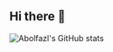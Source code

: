 ## Hi there 👋
![Abolfazl's GitHub stats](https://github-readme-stats.vercel.app/api?username=abolfazlakbarnejadbi&show_icons=true&theme=radical)

<!--
**abolfazlakbarnejadbi/abolfazlakbarnejadbi** is a ✨ _special_ ✨ repository because its `README.md` (this file) appears on your GitHub profile.

Here are some ideas to get you started:

- 🔭 I’m currently working on ...
- 🌱 I’m currently learning ...
- 👯 I’m looking to collaborate on ...
- 🤔 I’m looking for help with ...
- 💬 Ask me about ...
- 📫 How to reach me: ...
- 😄 Pronouns: ...
- ⚡ Fun fact: ...
-->
